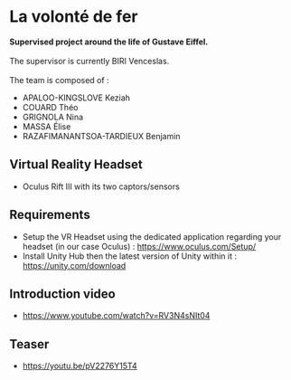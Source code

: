 # La volonté de fer
<b>Supervised project around the life of Gustave Eiffel.</b> <br/> <br/>
The supervisor is currently BIRI Venceslas.<br/><br/>
The team is composed of :

* APALOO-KINGSLOVE Keziah
* COUARD Théo
* GRIGNOLA Nina
* MASSA Élise
* RAZAFIMANANTSOA-TARDIEUX Benjamin

## Virtual Reality Headset
* Oculus Rift III with its two captors/sensors
## Requirements
* Setup the VR Headset using the dedicated application regarding your headset (in our case Oculus) : https://www.oculus.com/Setup/
* Install Unity Hub then the latest version of Unity within it : https://unity.com/download

## Introduction video
* https://www.youtube.com/watch?v=RV3N4sNIt04

## Teaser
* https://youtu.be/pV2276Y15T4


